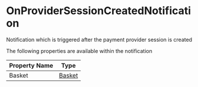 # OnProviderSessionCreatedNotification

Notification which is triggered after the payment provider session is created

The following properties are available within the notification

| Property Name | Type                                                     |
| ------------- | -------------------------------------------------------- |
| Basket        | [Basket](../../core-services/object-reference/basket.md) |
